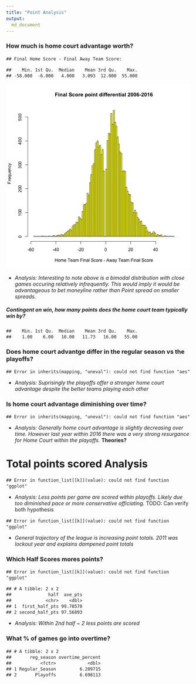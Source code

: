 ```yaml
---
title: "Point Analysis"
output:
  md_document
---
```




### How much is home court advantage worth?

```
## Final Home Score - Final Away Team Score:
```

```
##    Min. 1st Qu.  Median    Mean 3rd Qu.    Max. 
## -58.000  -6.000   4.000   3.093  12.000  55.000
```

![plot of chunk home_crt_analysis_overall](figure/home_crt_analysis_overall-1.png)
 * *Analysis: Interesting to note above is a bimodal distribution with close games occuring relatively infrequently. 
   This would imply it would be advantageous to bet moneyline rather than Point spread on smaller spreads.*  

##### Contingent on win, how many points does the home court team typically win by?

```
##    Min. 1st Qu.  Median    Mean 3rd Qu.    Max. 
##    1.00    6.00   10.00   11.73   16.00   55.00
```

### Does home court advantge differ in the regular season vs the playoffs?

```
## Error in inherits(mapping, "uneval"): could not find function "aes"
```
  * *Analysis: Suprisingly the playoffs offer a stronger home court advantage despite the better teams playing each other*

### Is home court advantage diminishing over time? 

```
## Error in inherits(mapping, "uneval"): could not find function "aes"
```
  * *Analysis: Generally home court advantage is slightly decreasing over time. 
    However last year within 2016 there was a very strong resurgance for Home Court within the playoffs.* **Theories?**

# Total points scored Analysis

```
## Error in function_list[[k]](value): could not find function "ggplot"
```
  * *Analysis: Less points per game are scored within playoffs. 
    Likely due too diminished pace or more conservative officiating.* TODO: Can verify both hypothesis



```
## Error in function_list[[k]](value): could not find function "ggplot"
```
  * *General trajectory of the league is increasing point totals. 2011 was lockout year and explains dampened point totals*

### Which Half Scores mores points?

```
## Error in function_list[[k]](value): could not find function "ggplot"
```

```
## # A tibble: 2 x 2
##              half  ave_pts
##             <chr>    <dbl>
## 1  first_half_pts 99.70570
## 2 second_half_pts 97.56893
```
  * *Analysis: Within 2nd half ~ 2 less points are scored*

### What % of games go into overtime? 

```
## # A tibble: 2 x 2
##       reg_season overtime_percent
##           <fctr>            <dbl>
## 1 Regular_Season         6.209715
## 2       Playoffs         6.698113
```


